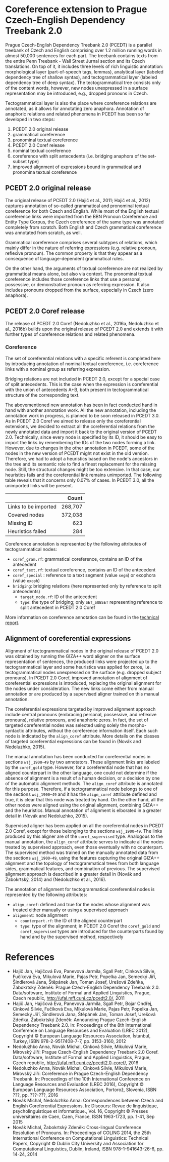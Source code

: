 # Coreference extension to Prague Czech-English Dependency Treebank 2.0

Prague Czech-English Dependency Treebank 2.0 (PCEDT) is a parallel treebank of Czech and English comprising 
over 1.2 million running words in almost 50,000 sentences for each part. The treebank contains texts
from the entire Penn Treebank - Wall Street Jurnal section and its Czech translations. On top of it,
it includes three levels of rich linguistic annotation: morphological layer (part-of-speech tags, lemmas),
analytical layer (labeled dependency tree of shallow syntax), and tectogrammatical layer (labeled dependency
tree of deep syntax). The tectogrammatical tree consists only of the content words, however, new nodes
unexpressed in a surface representation may be introduced, e.g., dropped pronouns in Czech.

Tectogrammatical layer is also the place where coreference relations are annotated, as it allows
for annotating zero anaphora. Annotation of anaphoric relations and related phenomena in PCEDT
has been so far developed in two steps:

1. PCEDT 2.0 original release
  1. grammatical coreference
  2. pronominal textual coreference
2. PCEDT 2.0 Coref release
  1. nominal textual coreference
  2. coreference with split antecedents (i.e. bridging anaphora of the set-subset type)
  3. improved alignment of expressions bound in grammatical and pronomina textual coreference

## PCEDT 2.0 original release

The original release of PCEDT 2.0 (Hajič et al., 2011; Hajič et al., 2012) captures annotation of so-called grammatical and pronominal textual coreference
for both Czech and English. While most of the English textual coreference links were imported from the BBN Pronoun Coreference and Entity Type Corpus, the Czech coreference of the same type was annotated completely from scratch. Both English and Czech grammatical coreference was annotated from scratch, as well.

Grammatical coreference comprises several subtypes of relations, which mainly differ in the nature of referring
expressions (e.g. relative pronoun, reflexive pronoun). The common property is that they appear as a consequence
of language-dependent grammatical rules.

On the other hand, the arguments of textual coreference are not realized by grammatical means alone, but also via
context. The pronominal textual coreference includes those coreference links that use a personal, possessive, or
demonstrative pronoun as referring expression. It also includes pronouns dropped from the surface, especially
in Czech (zero anaphora).

## PCEDT 2.0 Coref release

The release of PCEDT 2.0 Coref (Nedoluzhko et al., 2016a, Nedoluzhko et al., 2016b) builds upon the original release of PCEDT 2.0 and extends
it with further types of coreference relations and related phenomena.

### Coreference

The set of coreferential relations with a specific referent is completed here by introducing annotation of nominal
textual coreference, i.e. coreference links with a nominal group as referring expression.

Bridging relations are not included in PCEDT 2.0, except for a special case of split antecedents. This is the case
when the expression is coreferential with the union of antecedents A+B, both present in tectogrammatical structure
of the corresponding text.

The abovementioned new annotation has been in fact conducted hand in hand with another annotation work.
All the new annotation, including the annotation work in progress, is planned to be soon 
released in PCEDT 3.0. As in PCEDT 2.0 Coref we aimed to release only the coreferential extensions,
we decided to extract all the coreferential relations from the newly annotated data and import it back
to the original version of PCEDT 2.0. Technically, since every node is specified by its ID, it should be easy
to import the links by remembering the IDs of the two nodes forming a link. However, due to changes in the other
annotation in PCEDT, some of the nodes in the new version of PCEDT might not exist in the old version.
Therefore, we had to adopt a heuristics based on the node's ancestors in the tree and its semantic role
to find a finest replacement for the missing node. Still, the structural changes might be too extensive.
In that case, our heuristics fails and the coreferential link remains unimported. The following table
reveals that it concerns only 0.07% of cases. In PCEDT 3.0, all the unimported links will be present.

|                      | Count   |
|:---------------------|--------:|
| Links to be imported | 268,707 |
| Covered nodes        | 372,038 |
| Missing ID           |     623 |
| Heuristics failed    |     284 |

Coreference annotation is represented by the following attributes of tectogrammatical nodes:
* `coref_gram.rf`: grammatical coreference, contains an ID of the antecedent
* `coref_text.rf`: textual coreference, contains an ID of the antecedent
* `coref_special` : reference to a text segment (value `segm`) or exophora (value `exoph`)
* `bridging`: bridging relations (here represented only by reference to split antecedents)
  * `target_node.rf`: ID of the antecedent
  * `type`: the type of bridging; only `SET_SUBSET` representing reference to split antecedent in PCEDT 2.0 Coref

More information on coreference annotation can be found in the [technical report](http://ufal.mff.cuni.cz/techrep/tr57.pdf).

## Alignment of coreferential expressions

Alignment of tectogrammatical nodes in the original release of PCEDT 2.0 was obtained by running
the GIZA++ word aligner on the surface representation of sentences, the produced links were projected
up to the tectogrammatical layer and some heuristics was applied for zeros, i.e. tectogrammatical nodes
unexpressed on the surface (e.g. dropped subject pronouns).
In PCEDT 2.0 Coref, improved annotation of alignment of coreferential expressions is introduced, replacing
the original alignment for the nodes under consideration. The new links come either from manual annotation
or are produced by a supervised aligner trained on this manual annotation.

The coreferential expressions targeted by improved alignment approach include central pronouns
(embracing personal, possessive, and reflexive pronouns), relative pronouns, and anaphoric zeros.
In fact, the set of targeted coreferential nodes was selected using solely the morpho-syntactic attributes,
without the coreference information itself. Each such node is indicated by the `align_coref` attribute.
More details on the classes of targeted coreferential expressions can be found in (Novák and Nedoluzhko, 2015).

The manual annotation has been conducted for coreferential nodes in sections `wsj_1900`-`49` by two annotators.
These alignment links are labeled by the `coref_gold` type. However, for a coreferential node that has no
aligned counterpart in the other language, one could not determine if the absence of alignment  is a result 
of a human decision, or a decision by one of the automatic alignment methods. 
The `align_coref` attribute is annotated for this purpose.
Therefore, if a tectogrammatical node belongs to one of the sections `wsj_1900`-`49` and
it has the `align_coref` attribute defined and true, it is clear that this node was treated by hand.
On the other hand, all the other nodes were aligned using the original alignment, combining GIZA++ and 
the heuristics.
Manual annotation of alignment is elborated in a greater detail in (Novák and Nedoluzhko, 2015).

Supervised aligner has been applied on all the coreferential nodes in PCEDT 2.0 Coref, except for those
belonging to the sections `wsj_1900`-`49`. The links produced by this aligner are of the `coref_supervised`
type. Analogous to the manual annotation, the `align_coref` attribute serves to indicate all the nodes
treated by supervised approach, even those eventually with no counterpart.
The supervised method was trained on the manually annotated data from the sections `wsj_1900`-`49`,
using the features capturing the original GIZA++ alignment and the topology of tectogrammatical trees
from both language sides, grammatical features, and combination of previous.
The supervised alignment approach is described in a greater detail in (Novák and Žabokrtský, 2014) and
(Nedoluzhko et al., 2016).

The annotation of alignment for tectogrammatical coreferential nodes is represented by the following attributes:
* `align_coref`: defined and true for the nodes whose alignment was treated either manually or using a supervised approach
* `alignment`: node alignment
  * `counterpart.rf`: the ID of the aligned counterpart
  * `type`: type of the alignment; in PCEDT 2.0 Coref the `coref_gold` and `coref_supervised` types are introduced for the
        counterparts found by hand and by the supervised method, respectively

# References
* Hajič Jan, Hajičová Eva, Panevová Jarmila, Sgall Petr, Cinková Silvie, Fučíková Eva, Mikulová Marie, Pajas Petr, Popelka Jan, Semecký Jiří, Šindlerová Jana, Štěpánek Jan, Toman Josef, Urešová Zdeňka, Žabokrtský Zdeněk: Prague Czech-English Dependency Treebank 2.0. Data/software, Institute of Formal and Applied Linguistics, Prague, Czech republic, http://ufal.mff.cuni.cz/pcedt2.0/, 2011
* Hajič Jan, Hajičová Eva, Panevová Jarmila, Sgall Petr, Bojar Ondřej, Cinková Silvie, Fučíková Eva, Mikulová Marie, Pajas Petr, Popelka Jan, Semecký Jiří, Šindlerová Jana, Štěpánek Jan, Toman Josef, Urešová Zdeňka, Žabokrtský Zdeněk: Announcing Prague Czech-English Dependency Treebank 2.0. In: Proceedings of the 8th International Conference on Language Resources and Evaluation (LREC 2012), Copyright © European Language Resources Association, İstanbul, Turkey, ISBN 978-2-9517408-7-7, pp. 3153-3160, 2012
* Nedoluzhko Anna, Novák Michal, Cinková Silvie, Mikulová Marie, Mírovský Jiří: Prague Czech-English Dependency Treebank 2.0 Coref. Data/software, Institute of Formal and Applied Linguistics, Prague, Czech republic, http://ufal.mff.cuni.cz/pcedt2.0-coref/, 2016
* Nedoluzhko Anna, Novák Michal, Cinková Silvie, Mikulová Marie, Mírovský Jiří: Coreference in Prague Czech-English Dependency Treebank. In: Proceedings of the 10th International Conference on Language Resources and Evaluation (LREC 2016), Copyright © European Language Resources Association, Portorož, Slovenia, ISBN ???, pp. ???-???, 2016
* Novák Michal, Nedoluzhko Anna: Correspondences between Czech and English Coreferential Expressions. In: Discours: Revue de linguistique, psycholinguistique et informatique., Vol. 16, Copyright © Presses universitaires de Caen, Caen, France, ISSN 1963-1723, pp. 1-41, Sep 2015
* Novák Michal, Žabokrtský Zdeněk: Cross-lingual Coreference Resolution of Pronouns. In: Proceedings of COLING 2014, the 25th International Conference on Computational Linguistics: Technical Papers, Copyright © Dublin City University and Association for Computational Linguistics, Dublin, Ireland, ISBN 978-1-941643-26-6, pp. 14-24, 2014
